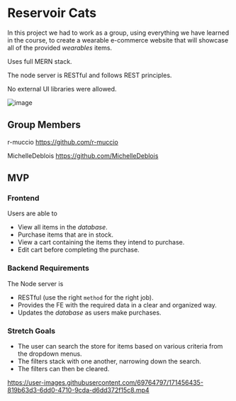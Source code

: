 # Reservoir Cats 

In this project we had to work as a group, using everything we have learned in the course, to create a wearable e-commerce website that will showcase all of the provided _wearables_ items.

Uses full MERN stack.

The node server is RESTful and follows REST principles.

No external UI libraries were allowed.

![image](https://user-images.githubusercontent.com/69764797/171453359-c59c6b49-2ee9-4468-a046-aece4367d4ca.png)


## Group Members

r-muccio
https://github.com/r-muccio

MichelleDeblois
https://github.com/MichelleDeblois


## MVP

### Frontend

Users are able to

- View all items in the _database_.
- Purchase items that are in stock.
- View a cart containing the items they intend to purchase.
- Edit cart before completing the purchase.

### Backend Requirements

The Node server is

- RESTful (use the right `method` for the right job).
- Provides the FE with the required data in a clear and organized way.
- Updates the _database_ as users make purchases.

### Stretch Goals

- The user can search the store for items based on various criteria from the dropdown menus.
- The filters stack with one another, narrowing down the search.
- The filters can then be cleared. 

https://user-images.githubusercontent.com/69764797/171456435-819b63d3-6dd0-4710-9cda-d6dd372f15c8.mp4



